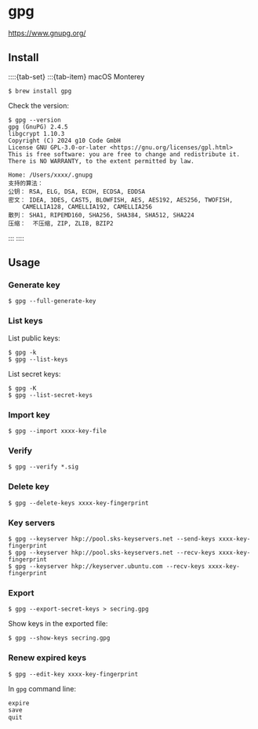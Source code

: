 # gpg

<https://www.gnupg.org/>

## Install

::::{tab-set}
:::{tab-item} macOS Monterey

```console
$ brew install gpg
```

Check the version:

```console
$ gpg --version
gpg (GnuPG) 2.4.5
libgcrypt 1.10.3
Copyright (C) 2024 g10 Code GmbH
License GNU GPL-3.0-or-later <https://gnu.org/licenses/gpl.html>
This is free software: you are free to change and redistribute it.
There is NO WARRANTY, to the extent permitted by law.

Home: /Users/xxxx/.gnupg
支持的算法：
公钥： RSA, ELG, DSA, ECDH, ECDSA, EDDSA
密文： IDEA, 3DES, CAST5, BLOWFISH, AES, AES192, AES256, TWOFISH,
    CAMELLIA128, CAMELLIA192, CAMELLIA256
散列： SHA1, RIPEMD160, SHA256, SHA384, SHA512, SHA224
压缩：  不压缩, ZIP, ZLIB, BZIP2
```

:::
::::

## Usage

### Generate key

```console
$ gpg --full-generate-key
```

### List keys

List public keys:

```console
$ gpg -k
$ gpg --list-keys
```

List secret keys:

```console
$ gpg -K
$ gpg --list-secret-keys
```

### Import key

```console
$ gpg --import xxxx-key-file
```

### Verify

```console
$ gpg --verify *.sig
```

### Delete key

```console
$ gpg --delete-keys xxxx-key-fingerprint
```

### Key servers

```console
$ gpg --keyserver hkp://pool.sks-keyservers.net --send-keys xxxx-key-fingerprint
$ gpg --keyserver hkp://pool.sks-keyservers.net --recv-keys xxxx-key-fingerprint
$ gpg --keyserver hkp://keyserver.ubuntu.com --recv-keys xxxx-key-fingerprint
```

### Export

```console
$ gpg --export-secret-keys > secring.gpg
```

Show keys in the exported file:

```console
$ gpg --show-keys secring.gpg
```

### Renew expired keys

```console
$ gpg --edit-key xxxx-key-fingerprint
```

In `gpg` command line:

```sh
expire
save
quit
```
